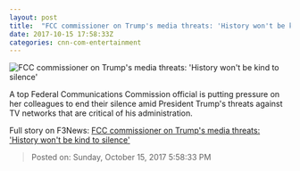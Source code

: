 ```yaml
---
layout: post
title:  "FCC commissioner on Trump's media threats: 'History won't be kind to silence'"
date: 2017-10-15 17:58:33Z
categories: cnn-com-entertainment
---
```


![FCC commissioner on Trump's media threats: 'History won't be kind to silence'](http://i2.cdn.turner.com/money/dam/assets/171015134424-jessica-rosenworcel-780x439.jpg)

A top Federal Communications Commission official is putting pressure on her colleagues to end their silence amid President Trump's threats against TV networks that are critical of his administration.


Full story on F3News: [FCC commissioner on Trump's media threats: 'History won't be kind to silence'](http://www.f3nws.com/n/aTBPMD)

> Posted on: Sunday, October 15, 2017 5:58:33 PM
